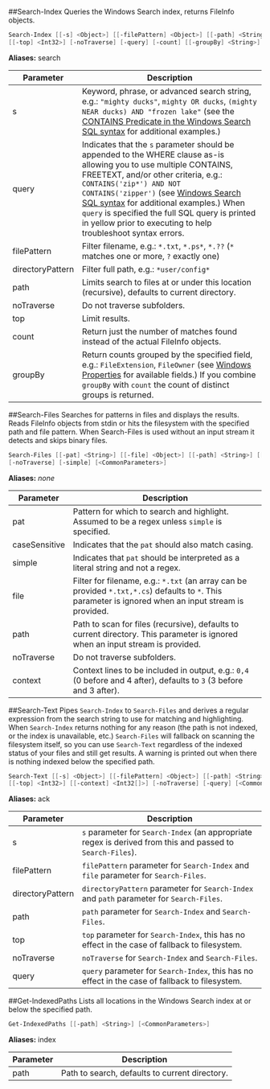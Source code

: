 ##Search-Index
Queries the Windows Search index, returns FileInfo objects.
```powershell
Search-Index [[-s] <Object>] [[-filePattern] <Object>] [[-path] <String>] [[-directoryPattern] <String>]
[[-top] <Int32>] [-noTraverse] [-query] [-count] [[-groupBy] <String>] [<CommonParameters>]
```
**Aliases:** search

Parameter | Description
----------|------------
s | Keyword, phrase, or advanced search string, e.g.: `"mighty ducks"`, `mighty OR ducks`, `(mighty NEAR ducks) AND "frozen lake"` (see the [CONTAINS Predicate in the Windows Search SQL syntax](https://msdn.microsoft.com/en-us/library/ms691971(v=vs.85).aspx) for additional examples.)
query | Indicates that the `s` parameter should be appended to the WHERE clause as-is allowing you to use multiple CONTAINS, FREETEXT, and/or other criteria, e.g.: `CONTAINS('zip*') AND NOT CONTAINS('zipper')` (see [Windows Search SQL syntax](https://msdn.microsoft.com/en-us/library/ms691985(v=vs.85).aspx) for additional examples.) When `query` is specified the full SQL query is printed in yellow prior to executing to help troubleshoot syntax errors.
filePattern | Filter filename, e.g.: `*.txt`, `*.ps*`, `*.??` (`*` matches one or more, `?` exactly one)
directoryPattern | Filter full path, e.g.: `*user/config*`
path | Limits search to files at or under this location (recursive), defaults to current directory.
noTraverse | Do not traverse subfolders.
top | Limit results.
count | Return just the number of matches found instead of the actual FileInfo objects.
groupBy | Return counts grouped by the specified field, e.g.: `FileExtension`, `FileOwner` (see [Windows Properties](https://msdn.microsoft.com/en-us/library/windows/desktop/bb760699(v=vs.85).aspx) for available fields.) If you combine `groupBy` with `count` the count of distinct groups is returned.


##Search-Files
Searches for patterns in files and displays the results. Reads FileInfo objects from stdin or hits the filesystem with the specified path and file pattern. When Search-Files is used without an input stream it detects and skips binary files.
```powershell
Search-Files [[-pat] <String>] [[-file] <Object>] [[-path] <String>] [[-context] <Int32[]>] [-caseSensitive]
[-noTraverse] [-simple] [<CommonParameters>]
```
**Aliases:** *none*

Parameter | Description
----------|------------
pat | Pattern for which to search and highlight. Assumed to be a regex unless `simple` is specified.
caseSensitive | Indicates that the `pat` should also match casing.
simple | Indicates that `pat` should be interpreted as a literal string and not a regex.
file | Filter for filename, e.g.: `*.txt` (an array can be provided `*.txt,*.cs`) defaults to `*`. This parameter is ignored when an input stream is provided.
path | Path to scan for files (recursive), defaults to current directory. This parameter is ignored when an input stream is provided.
noTraverse | Do not traverse subfolders.
context | Context lines to be included in output, e.g.: `0,4` (0 before and 4 after), defaults to `3` (3 before and 3 after).


##Search-Text
Pipes `Search-Index` to `Search-Files` and derives a regular expression from the search string to use for matching and highlighting. When `Search-Index` returns nothing for any reason (the path is not indexed, or the index is unavailable, etc.) `Search-Files` will fallback on scanning the filesystem itself, so you can use `Search-Text` regardless of the indexed status of your files and still get results. A warning is printed out when there is nothing indexed below the specified path.
```powershell
Search-Text [[-s] <Object>] [[-filePattern] <Object>] [[-path] <String>] [[-directoryPattern] <String>]
[[-top] <Int32>] [[-context] <Int32[]>] [-noTraverse] [-query] [<CommonParameters>]
```
**Aliases:** ack

Parameter | Description
----------|------------
s | `s` parameter for `Search-Index` (an appropriate regex is derived from this and passed to `Search-Files`).
filePattern | `filePattern` parameter for `Search-Index` and `file` parameter for `Search-Files`.
directoryPattern | `directoryPattern` parameter for `Search-Index` and `path` parameter for `Search-Files`.
path | `path` parameter for `Search-Index` and `Search-Files`.
top | `top` parameter for `Search-Index`, this has no effect in the case of fallback to filesystem.
noTraverse | `noTraverse` for `Search-Index` and `Search-Files`.
query | `query` parameter for `Search-Index`, this has no effect in the case of fallback to filesystem.

##Get-IndexedPaths
Lists all locations in the Windows Search index at or below the specified path.
```powershell
Get-IndexedPaths [[-path] <String>] [<CommonParameters>]
```
**Aliases:** index

Parameter | Description
----------|------------
path | Path to search, defaults to current directory.

